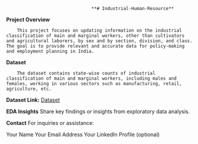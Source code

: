                                     **# Industrial-Human-Resource**

**Project Overview**

        This project focuses on updating information on the industrial classification of main and marginal workers, other than cultivators and agricultural laborers, by sex and by section, division, and class. The goal is to provide relevant and accurate data for policy-making and employment planning in India.

**Dataset**

        The dataset contains state-wise counts of industrial classification of main and marginal workers, including males and females, working in various sectors such as manufacturing, retail, agriculture, etc.

**Dataset Link:** [Dataset]([insert_link_to_dataset](https://drive.google.com/drive/folders/1lGw-OeZVAHeIH1cvNBiGClRiRmbQ-0qm))


**EDA Insights**
Share key findings or insights from exploratory data analysis.

**Contact**
For inquiries or assistance:

Your Name
Your Email Address
Your LinkedIn Profile (optional)
